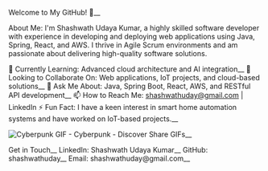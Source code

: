 Welcome to My GitHub! 👋__

About Me:
I'm Shashwath Udaya Kumar, a highly skilled software developer with experience in developing and deploying web applications using Java, Spring, React, and AWS. I thrive in Agile Scrum environments and am passionate about delivering high-quality software solutions.

🌱 Currently Learning: Advanced cloud architecture and AI integration__
👯 Looking to Collaborate On: Web applications, IoT projects, and cloud-based solutions__
💬 Ask Me About: Java, Spring Boot, React, AWS, and RESTful API development__
📫 How to Reach Me: shashwathuday@gmail.com | LinkedIn
⚡ Fun Fact: I have a keen interest in smart home automation systems and have worked on IoT-based projects.__

![Cyberpunk GIF - Cyberpunk - Discover   Share GIFs](https://github.com/user-attachments/assets/a0119f26-fd76-473e-9804-18959fe7b58f)__

Get in Touch__
LinkedIn: Shashwath Udaya Kumar__
GitHub: shashwathuday__
Email: shashwathuday@gmail.com__
